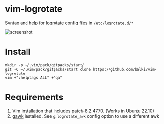 # vim-logrotate

Syntax and help for [logrotate](https://github.com/logrotate/logrotate) config files in `/etc/logrotate.d/*`

![screenshot](https://user-images.githubusercontent.com/189196/210303719-ee2269b9-1e79-48b3-a0cf-7994cb6ca077.png)

# Install

    mkdir -p ~/.vim/pack/gitpacks/start/
    git -C ~/.vim/pack/gitpacks/start clone https://github.com/balki/vim-logrotate
    vim +":helptags ALL" +"qa"

# Requirements

1. Vim installation that includes patch-8.2.4770. (Works in Ubuntu 22.10)
2. [gawk](https://www.gnu.org/software/gawk/manual/gawk.html) installed. See `g:logrotate_awk` config option to use a different awk
